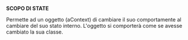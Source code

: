 **SCOPO DI STATE**

Permette ad un oggetto (aContext) di cambiare il suo comportamente al cambiare del suo stato interno. L'oggetto si comporterà come se avesse cambiato la sua classe.

